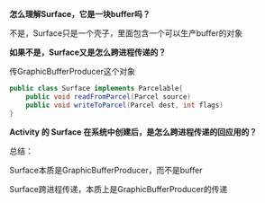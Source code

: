 **怎么理解Surface，它是一块buffer吗？**

不是，Surface只是一个壳子，里面包含一个可以生产buffer的对象

**如果不是，Surface又是怎么跨进程传递的？**

传GraphicBufferProducer这个对象

```java
public class Surface implements Parcelable{
    public void readFromParcel(Parcel source)
    public void writeToParcel(Parcel dest, int flags)
}
```

**Activity 的 Surface 在系统中创建后，是怎么跨进程传递的回应用的？**



总结：

Surface本质是GraphicBufferProducer，而不是buffer

Surface跨进程传递，本质上是GraphicBufferProducer的传递
